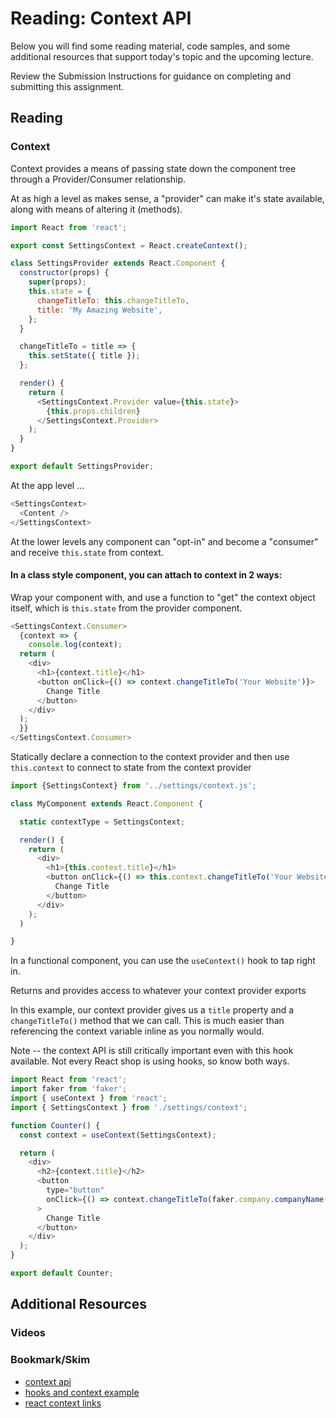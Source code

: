 # Reading: Context API

Below you will find some reading material, code samples, and some additional resources that support today's topic and the upcoming lecture.

Review the Submission Instructions for guidance on completing and submitting this assignment.

## Reading

### Context

Context provides a means of passing state down the component tree through a Provider/Consumer relationship.

At as high a level as makes sense, a "provider" can make it's state available, along with means of altering it (methods).

```javascript
import React from 'react';

export const SettingsContext = React.createContext();

class SettingsProvider extends React.Component {
  constructor(props) {
    super(props);
    this.state = {
      changeTitleTo: this.changeTitleTo,
      title: 'My Amazing Website',
    };
  }

  changeTitleTo = title => {
    this.setState({ title });
  };

  render() {
    return (
      <SettingsContext.Provider value={this.state}>
        {this.props.children}
      </SettingsContext.Provider>
    );
  }
}

export default SettingsProvider;

```

At the app level ...

```javascript
<SettingsContext>
  <Content />
</SettingsContext>
```

At the lower levels any component can "opt-in" and become a "consumer" and receive `this.state` from context.

#### In a class style component, you can attach to context in 2 ways:

 Wrap your component with, and use a function to "get" the context object itself, which is `this.state` from the provider component.

```javascript
<SettingsContext.Consumer>
  {context => {
    console.log(context);
  return (
    <div>
      <h1>{context.title}</h1>
      <button onClick={() => context.changeTitleTo('Your Website')}>
        Change Title
      </button>
    </div>
  );
  }}
</SettingsContext.Consumer>
```

Statically declare a connection to the context provider and then use `this.context` to connect to state from the context provider

```javascript
import {SettingsContext} from '../settings/context.js';

class MyComponent extends React.Component {

  static contextType = SettingsContext;

  render() {
    return (
      <div>
        <h1>{this.context.title}</h1>
        <button onClick={() => this.context.changeTitleTo('Your Website')}>
          Change Title
        </button>
      </div>
    );
  )

}
```

In a functional component, you can use the `useContext()` hook to tap right in.

Returns and provides access to whatever your context provider exports

In this example, our context provider gives us a `title` property and a `changeTitleTo()` method that we can call. This is much easier than referencing the context variable inline as you normally would.

Note -- the context API is still critically important even with this hook available. Not every React shop is using hooks, so know both ways.

```javascript
import React from 'react';
import faker from 'faker';
import { useContext } from 'react';
import { SettingsContext } from './settings/context';

function Counter() {
  const context = useContext(SettingsContext);

  return (
    <div>
      <h2>{context.title}</h2>
      <button
        type="button"
        onClick={() => context.changeTitleTo(faker.company.companyName())}
      >
        Change Title
      </button>
    </div>
  );
}

export default Counter;

```

## Additional Resources

### Videos

### Bookmark/Skim

- [context api](https://reactjs.org/docs/context.html)
- [hooks and context example](https://medium.com/swlh/snackbars-in-react-an-exercise-in-hooks-and-context-299b43fd2a2b)
- [react context links](https://github.com/diegohaz/awesome-react-context)
